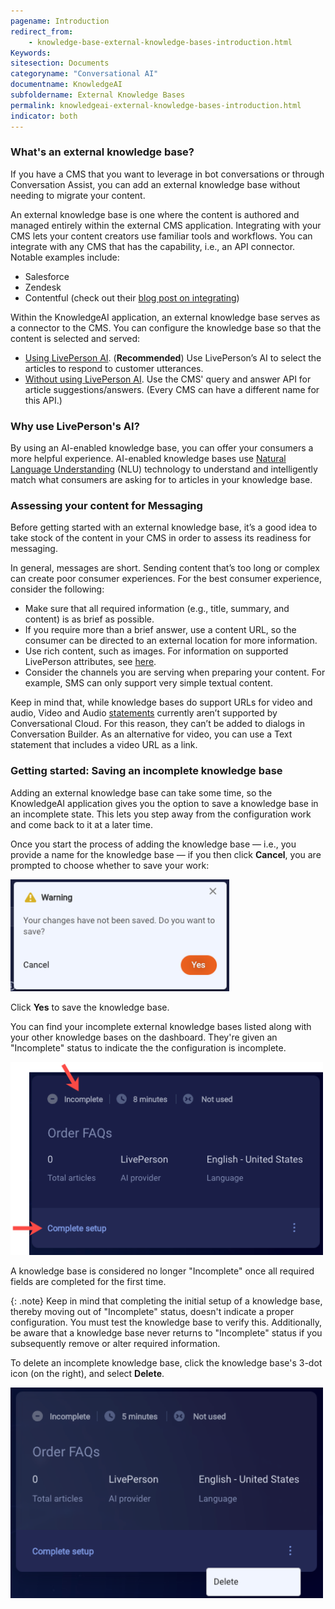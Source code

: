 ```yaml
---
pagename: Introduction
redirect_from:
    - knowledge-base-external-knowledge-bases-introduction.html
Keywords:
sitesection: Documents
categoryname: "Conversational AI"
documentname: KnowledgeAI
subfoldername: External Knowledge Bases
permalink: knowledgeai-external-knowledge-bases-introduction.html
indicator: both
---
```


### What's an external knowledge base?

If you have a CMS that you want to leverage in bot conversations or through Conversation Assist, you can add an external knowledge base without needing to migrate your content.

An external knowledge base is one where the content is authored and managed entirely within the external CMS application. Integrating with your CMS lets your content creators use familiar tools and workflows. You can integrate with any CMS that has the capability, i.e., an API connector. Notable examples include:

* Salesforce
* Zendesk
* Contentful (check out their [blog post on integrating](https://www.contentful.com/blog/2021/10/20/integrating-contentful-liveperson-knowledgebase/))

Within the KnowledgeAI application, an external knowledge base serves as a connector to the CMS. You can configure the knowledge base so that the content is selected and served:

* [Using LivePerson AI](knowledgeai-external-knowledge-bases-external-kbs-with-liveperson-ai.html). (**Recommended**) Use LivePerson’s AI to select the articles to respond to customer utterances.
* [Without using LivePerson AI](knowledgeai-external-knowledge-bases-external-kbs-without-liveperson-ai.html). Use the CMS' query and answer API for article suggestions/answers. (Every CMS can have a different name for this API.)

### Why use LivePerson's AI?

By using an AI-enabled knowledge base, you can offer your consumers a more helpful experience. AI-enabled knowledge bases use [Natural Language Understanding](intent-manager-natural-language-understanding-introduction.html) (NLU) technology to understand and intelligently match what consumers are asking for to articles in your knowledge base.

### Assessing your content for Messaging

Before getting started with an external knowledge base, it’s a good idea to take stock of the content in your CMS in order to assess its readiness for messaging.

In general, messages are short. Sending content that’s too long or complex can create poor consumer experiences. For the best consumer experience, consider the following:

* Make sure that all required information (e.g., title, summary, and content) is as brief as possible.
* If you require more than a brief answer, use a content URL, so the consumer can be directed to an external location for more information.
* Use rich content, such as images. For information on supported LivePerson attributes, see [here](knowledgeai-external-knowledge-bases-mapping-content-metadata.html#supported-liveperson-attributes).
* Consider the channels you are serving when preparing your content. For example, SMS can only support very simple textual content.

Keep in mind that, while knowledge bases do support URLs for video and audio, Video and Audio [statements](conversation-builder-interactions-statements.html) currently aren’t supported by Conversational Cloud. For this reason, they can’t be added to dialogs in Conversation Builder. As an alternative for video, you can use a Text statement that includes a video URL as a link.

### Getting started: Saving an incomplete knowledge base

Adding an external knowledge base can take some time, so the KnowledgeAI application gives you the option to save a knowledge base in an incomplete state. This lets you step away from the configuration work and come back to it at a later time.

Once you start the process of adding the knowledge base — i.e., you provide a name for the knowledge base — if you then click **Cancel**, you are prompted to choose whether to save your work:

<img style="width:350px" src="img/ConvoBuilder/kb_ext_save_draft_1.png" alt="">

Click **Yes** to save the knowledge base.

You can find your incomplete external knowledge bases listed along with your other knowledge bases on the dashboard. They're given an "Incomplete" status to indicate the the configuration is incomplete.

<img style="width:500px" src="img/ConvoBuilder/kb_ext_save_draft_2.png" alt="">

A knowledge base is considered no longer "Incomplete" once all required fields are completed for the first time.

{: .note}
Keep in mind that completing the initial setup of a knowledge base, thereby moving out of "Incomplete" status, doesn't indicate a proper configuration. You must test the knowledge base to verify this. Additionally, be aware that a knowledge base never returns to "Incomplete" status if you subsequently remove or alter required information.

To delete an incomplete knowledge base, click the knowledge base's 3-dot icon (on the right), and select **Delete**.

<img style="width:500px" src="img/ConvoBuilder/kb_ext_save_draft_3.png" alt="">
